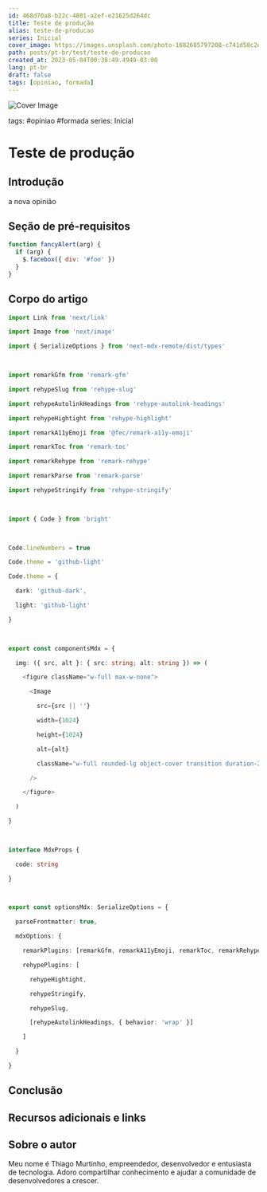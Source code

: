 ```yaml
---
id: 468d70a8-b22c-4801-a2ef-e21625d264dc
title: Teste de produção
alias: teste-de-producao
series: Inicial
cover_image: https://images.unsplash.com/photo-1682685797208-c741d58c2eff?ixlib=rb-4.0.3&ixid=MnwxMjA3fDF8MHxwaG90by1wYWdlfHx8fGVufDB8fHx8&auto=format&fit=crop&w=500&q=80
path: posts/pt-br/test/teste-de-producao
created_at: 2023-05-04T00:38:49.4949-03:00
lang: pt-br
draft: false
tags: [opiniao, formada]
---
```

![Cover Image](https://images.unsplash.com/photo-1682685797208-c741d58c2eff?ixlib=rb-4.0.3&ixid=MnwxMjA3fDF8MHxwaG90by1wYWdlfHx8fGVufDB8fHx8&auto=format&fit=crop&w=500&q=80)

tags: #opiniao #formada
series: Inicial

# Teste de produção

## Introdução  
a nova opinião
 
## Seção de pré-requisitos  

```js
function fancyAlert(arg) {
  if (arg) {
    $.facebox({ div: '#foo' })
  }
}
```
 
## Corpo do artigo  

```ts
import Link from 'next/link'

import Image from 'next/image'

import { SerializeOptions } from 'next-mdx-remote/dist/types'

  

import remarkGfm from 'remark-gfm'

import rehypeSlug from 'rehype-slug'

import rehypeAutolinkHeadings from 'rehype-autolink-headings'

import rehypeHightight from 'rehype-highlight'

import remarkA11yEmoji from '@fec/remark-a11y-emoji'

import remarkToc from 'remark-toc'

import remarkRehype from 'remark-rehype'

import remarkParse from 'remark-parse'

import rehypeStringify from 'rehype-stringify'

  

import { Code } from 'bright'

  

Code.lineNumbers = true

Code.theme = 'github-light'

Code.theme = {

  dark: 'github-dark',

  light: 'github-light'

}

  

export const componentsMdx = {

  img: ({ src, alt }: { src: string; alt: string }) => (

    <figure className="w-full max-w-none">

      <Image

        src={src || ''}

        width={1024}

        height={1024}

        alt={alt}

        className="w-full rounded-lg object-cover transition duration-200 ease-in-out hover:brightness-110"

      />

    </figure>

  )

}

  

interface MdxProps {

  code: string

}

  

export const optionsMdx: SerializeOptions = {

  parseFrontmatter: true,

  mdxOptions: {

    remarkPlugins: [remarkGfm, remarkA11yEmoji, remarkToc, remarkRehype, remarkParse],

    rehypePlugins: [

      rehypeHightight,

      rehypeStringify,

      rehypeSlug,

      [rehypeAutolinkHeadings, { behavior: 'wrap' }]

    ]

  }

}
```
 
## Conclusão  

 
## Recursos adicionais e links  

 
## Sobre o autor
Meu nome é Thiago Murtinho, empreendedor, desenvolvedor e entusiasta de tecnologia. Adoro compartilhar conhecimento e ajudar a comunidade de desenvolvedores a crescer.



